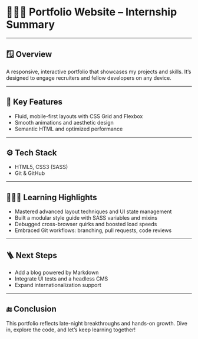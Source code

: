 # 👨🏻‍💼 Portfolio Website – Internship Summary

---

## 🪟 Overview

A responsive, interactive portfolio that showcases my projects and skills. It’s designed to engage recruiters and fellow developers on any device.

---

## 🔑 Key Features

- Fluid, mobile-first layouts with CSS Grid and Flexbox  
- Smooth animations and aesthetic design   
- Semantic HTML and optimized performance  

---

## ⚙️ Tech Stack

- HTML5, CSS3 (SASS)  
- Git & GitHub
---

## 🧑🏻‍💻 Learning Highlights

- Mastered advanced layout techniques and UI state management  
- Built a modular style guide with SASS variables and mixins  
- Debugged cross-browser quirks and boosted load speeds  
- Embraced Git workflows: branching, pull requests, code reviews  

---

## 🪜 Next Steps

- Add a blog powered by Markdown  
- Integrate UI tests and a headless CMS  
- Expand internationalization support  

---

## 🔚 Conclusion

This portfolio reflects late-night breakthroughs and hands-on growth. Dive in, explore the code, and let’s keep learning together!
